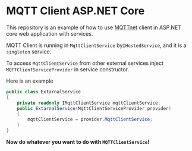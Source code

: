 # MQTT Client ASP.NET Core

This repository is an example of how to use [MQTTnet](https://github.com/chkr1011/MQTTnet) client in ASP.NET core web application with services.



MQTT Client is running in `MqttClientService` by`IHostedService`, and it is a `singleton` service.

To access `MqttClientService` from other external services inject `MQTTClientServiceProvider` in service constructor.

Here is an example

```csharp
public class ExtarnalService
{
    private readonly IMqttClientService mqttClientService;
    public ExtarnalService(MqttClientServiceProvider provider)
    {
        mqttClientService = provider.MqttClientService;
    }
}
```



**Now do whatever you want to do with `MQTTClientService`!**